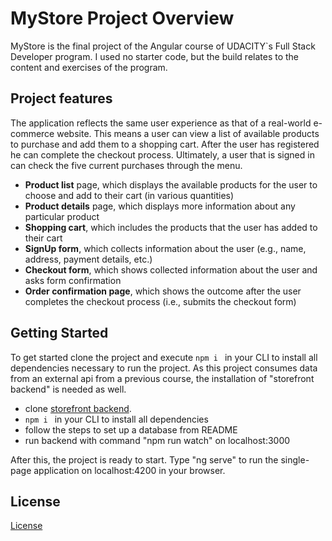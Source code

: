   # MyStore Project Overview
  
MyStore is the final project of the Angular course of UDACITY`s Full Stack Developer program. I used no starter code, but the build relates to the content and exercises of the program.

## Project features
The application reflects the same user experience as that of a real-world e-commerce website. This means a user can view a list of available products to purchase and add them to a shopping cart. After the user has registered he can complete the checkout process. Ultimately, a user that is signed in can check the five current purchases through the menu.

* **Product list** page, which displays the available products for the user to choose and add to their cart (in various quantities)
* **Product details** page, which displays more information about any particular product
* **Shopping cart**, which includes the products that the user has added to their cart
* **SignUp form**, which collects information about the user (e.g., name, address, payment details, etc.)
* **Checkout form**, which shows collected information about the user and asks form confirmation
* **Order confirmation page**, which shows the outcome after the user completes the checkout process (i.e., submits the checkout form)

## Getting Started

To get started clone the project and execute `npm i ` in your CLI to install all dependencies necessary to run the project. As this project consumes data from an external api from a previous course, the installation of "storefront backend" is needed as well.

* clone [storefront backend](https://github.com/CrazyBee81/storefront_backend.git). 
* `npm i ` in your CLI to install all dependencies
* follow the steps to set up a database from README
* run backend with command "npm run watch" on localhost:3000

After this, the project is ready to start. Type "ng serve" to run the single-page application on localhost:4200 in your browser.
  


## License

[License](LICENSE.txt)
